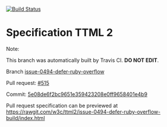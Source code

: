 [![Build Status](https://travis-ci.org/w3c/ttml2.svg?branch=issue-0494-defer-ruby-overflow)](https://travis-ci.org/w3c/ttml2)


# Specification TTML 2


Note:


This branch was automatically built by Travis CI. <b>DO NOT EDIT</b>.


 Branch [issue-0494-defer-ruby-overflow](https://github.com/w3c/ttml2/tree/issue-0494-defer-ruby-overflow)


 Pull request: [#515](https://github.com/w3c/ttml2/pull/515)


 Commit: [5e08de6f2bc9651e359423208e0ff9658401e4b9](https://github.com/w3c/ttml2/commit/5e08de6f2bc9651e359423208e0ff9658401e4b9)

Pull request specification can be previewed at https://rawgit.com/w3c/ttml2/issue-0494-defer-ruby-overflow-build/index.html



